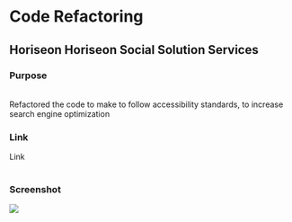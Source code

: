 <h1>Code Refactoring</h1>
<h2>Horiseon Horiseon Social Solution Services</h2>
<h3>Purpose</h3><br>
Refactored the code to make to follow accessibility standards, to increase search engine optimization 
<h3>Link</h3>
<a herf="/">Link</a>
<br><br>
<h3>Screenshot</h3>
<img src="./develop/assets/images/challenge1.png">
